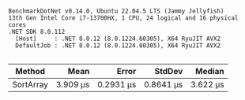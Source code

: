 ```

BenchmarkDotNet v0.14.0, Ubuntu 22.04.5 LTS (Jammy Jellyfish)
13th Gen Intel Core i7-13700HX, 1 CPU, 24 logical and 16 physical cores
.NET SDK 8.0.112
  [Host]     : .NET 8.0.12 (8.0.1224.60305), X64 RyuJIT AVX2
  DefaultJob : .NET 8.0.12 (8.0.1224.60305), X64 RyuJIT AVX2


```
| Method    | Mean     | Error     | StdDev    | Median   |
|---------- |---------:|----------:|----------:|---------:|
| SortArray | 3.909 μs | 0.2931 μs | 0.8641 μs | 3.622 μs |
